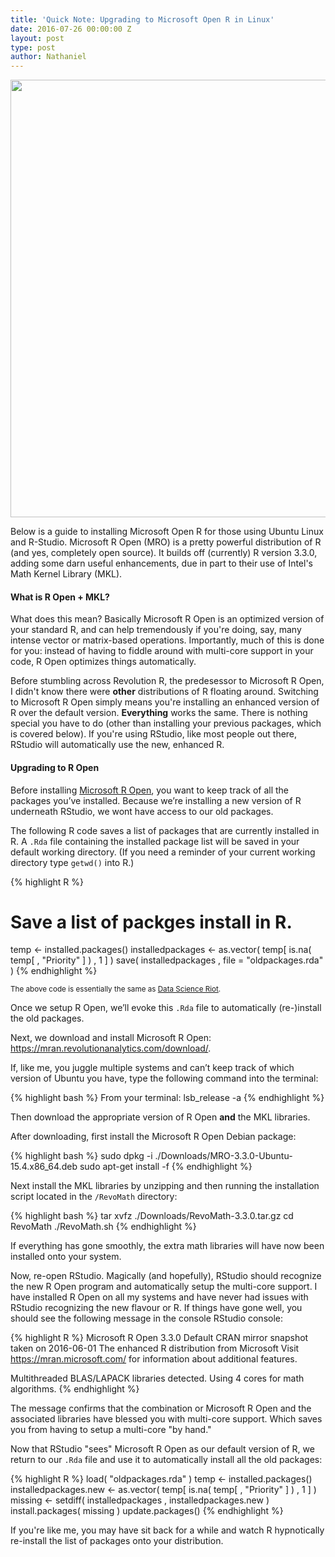 ```yaml
---
title: 'Quick Note: Upgrading to Microsoft Open R in Linux'
date: 2016-07-26 00:00:00 Z
layout: post
type: post
author: Nathaniel
---
```


<img src = "{{ site.baseurl }}/assets/firstwheelie.jpg" width = "700px" >


Below is a guide to installing Microsoft Open R for those using Ubuntu Linux and R-Studio. Microsoft R Open (MRO) is a pretty powerful distribution of R (and yes, completely open source). It builds off (currently) R version 3.3.0, adding some darn useful enhancements, due in part to their use of Intel's Math Kernel Library (MKL). 

<h4>What is R Open + MKL?</h4>

What does this mean? Basically Microsoft R Open is an optimized version of your standard R, and can help tremendously if you're doing, say, many intense vector or matrix-based operations. Importantly, much of this is done for you: instead of having to fiddle around with multi-core support in your code, R Open optimizes things automatically.

Before stumbling across Revolution R, the predesessor to Microsoft R Open, I didn't know there were <strong>other</strong> distributions of R floating around. Switching to Microsoft R Open simply means you're installing an enhanced version of R over the default version. <strong>Everything</strong> works the same. There is nothing special you have to do (other than installing your previous packages, which is covered below). If you're using RStudio, like most people out there, RStudio will automatically use the new, enhanced R.

<h4>Upgrading to R Open</h4>

Before installing <a href="https://mran.revolutionanalytics.com/open/
">Microsoft R Open</a>, you want to keep track of all the packages you’ve installed. Because we’re installing a new version of R underneath RStudio, we wont have access to our old packages.

The following R code saves a list of packages that are currently installed in R. A <code>.Rda</code> file containing the installed package list will be saved in your default working directory. (If you need a reminder of your current working directory type <code>getwd()</code> into R.)

{% highlight R %}
# Save a list of packges install in R.
temp <- installed.packages()
installedpackages <- as.vector( temp[ is.na( temp[ , "Priority" ] ) , 1 ] )
save( installedpackages , file = "oldpackages.rda" )
{% endhighlight %}

<small>
The above code is essentially the same as <a href="https://www.datascienceriot.com/how-to-upgrade-r-without-losing-your-packages/kris/">Data Science Riot</a>.
</small>

Once we setup R Open, we’ll evoke this <code>.Rda</code> file to automatically (re-)install the old packages.

Next, we download and install Microsoft R Open: <a href="https://mran.revolutionanalytics.com/download/#download">https://mran.revolutionanalytics.com/download/</a>. 

If, like me, you juggle multiple systems and can’t keep track of which version of Ubuntu you have, type the following command into the terminal:

{% highlight bash %}
From your terminal:
lsb_release -a
{% endhighlight %}

Then download the appropriate version of R Open <strong>and</strong> the MKL libraries.

After downloading, first install the Microsoft R Open Debian package:

{% highlight bash %}
sudo dpkg -i ./Downloads/MRO-3.3.0-Ubuntu-15.4.x86_64.deb
sudo apt-get install -f
{% endhighlight %}

Next install the MKL libraries by unzipping and then running the installation script located in the <code>/RevoMath</code> directory:

{% highlight bash %}
tar xvfz ./Downloads/RevoMath-3.3.0.tar.gz
cd RevoMath
./RevoMath.sh
{% endhighlight %}

If everything has gone smoothly, the extra math libraries will have now been installed onto your system.

Now, re-open RStudio. Magically (and hopefully), RStudio should recognize the new R Open program and automatically setup the multi-core support. I have installed R Open on all my systems and have never had issues with RStudio recognizing the new flavour or R. If things have gone well, you should see the following message in the console RStudio console:

{% highlight R %}
Microsoft R Open 3.3.0
Default CRAN mirror snapshot taken on 2016-06-01
The enhanced R distribution from Microsoft
Visit https://mran.microsoft.com/ for information
about additional features.

Multithreaded BLAS/LAPACK libraries detected. Using 4 cores for math algorithms.
{% endhighlight %}

The message confirms that the combination or Microsoft R Open and the associated libraries have blessed you with multi-core support. Which saves you from having to setup a multi-core "by hand."

Now that RStudio "sees" Microsoft R Open as our default version of R, we return to our <code>.Rda</code> file and use it to automatically install all the old packages:

{% highlight R %}
load( "oldpackages.rda" )
temp <- installed.packages()
installedpackages.new <- as.vector( temp[ is.na( temp[ , "Priority" ] ) , 1 ] )
missing <- setdiff( installedpackages , installedpackages.new )
install.packages( missing )
update.packages()
{% endhighlight %}


If you're like me, you may have sit back for a while and watch R hypnotically re-install the list of packages onto your distribution.

